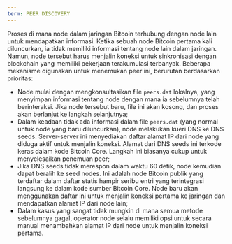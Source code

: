 ```yaml
---
term: PEER DISCOVERY
---
```


Proses di mana node dalam jaringan Bitcoin terhubung dengan node lain untuk mendapatkan informasi. Ketika sebuah node Bitcoin pertama kali diluncurkan, ia tidak memiliki informasi tentang node lain dalam jaringan. Namun, node tersebut harus menjalin koneksi untuk sinkronisasi dengan blockchain yang memiliki pekerjaan terakumulasi terbanyak. Beberapa mekanisme digunakan untuk menemukan peer ini, berurutan berdasarkan prioritas:
* Node mulai dengan mengkonsultasikan file `peers.dat` lokalnya, yang menyimpan informasi tentang node dengan mana ia sebelumnya telah berinteraksi. Jika node tersebut baru, file ini akan kosong, dan proses akan berlanjut ke langkah selanjutnya;
* Dalam keadaan tidak ada informasi dalam file `peers.dat` (yang normal untuk node yang baru diluncurkan), node melakukan kueri DNS ke DNS seeds. Server-server ini menyediakan daftar alamat IP dari node yang diduga aktif untuk menjalin koneksi. Alamat dari DNS seeds ini terkode keras dalam kode Bitcoin Core. Langkah ini biasanya cukup untuk menyelesaikan penemuan peer;
* Jika DNS seeds tidak merespon dalam waktu 60 detik, node kemudian dapat beralih ke seed nodes. Ini adalah node Bitcoin publik yang terdaftar dalam daftar statis hampir seribu entri yang terintegrasi langsung ke dalam kode sumber Bitcoin Core. Node baru akan menggunakan daftar ini untuk menjalin koneksi pertama ke jaringan dan mendapatkan alamat IP dari node lain;
* Dalam kasus yang sangat tidak mungkin di mana semua metode sebelumnya gagal, operator node selalu memiliki opsi untuk secara manual menambahkan alamat IP dari node untuk menjalin koneksi pertama.